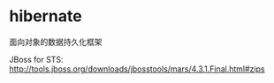 # hibernate
面向对象的数据持久化框架

JBoss for STS:
http://tools.jboss.org/downloads/jbosstools/mars/4.3.1.Final.html#zips
